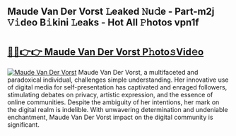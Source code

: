 ## Maude Van Der Vorst 𝙻eaked 𝙽u𝚍e - Part-m2j 𝚅𝚒deo B𝚒kini 𝙻eaks - Hot All 𝙿hotos vpn1f

# <h2><a href="http://ld3qm2.urlbe.top/?page=Maude+Van+Der+Vorst">🔗🔗👉👉 Maude Van Der Vorst P𝚑oto𝚜Vid𝚎o</a></h2>

[![Maude Van Der Vorst](https://i.imgur.com/eBuTRDB.gif)](http://ld3qm2.urlbe.top/?page=Maude+Van+Der+Vorst)
Maude Van Der Vorst, a multifaceted and paradoxical individual, challenges simple understanding. Her innovative use of digital media for self-presentation has captivated and enraged followers, stimulating debates on privacy, artistic expression, and the essence of online communities. Despite the ambiguity of her intentions, her mark on the digital realm is indelible. With unwavering determination and undeniable enchantment, Maude Van Der Vorst impact on the digital community is significant.
